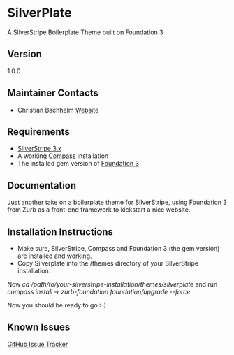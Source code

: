 SilverPlate
===========

A SilverStripe Boilerplate Theme built on Foundation 3



Version
-------
1.0.0 


Maintainer Contacts
-------------------
*  Christian Bachhelm 
   [Website](http://p7media.de)
   

Requirements
------------
* [SilverStripe 3.x](http://silverstripe.org)
* A working [Compass](http://compass-style.org/) installation
* The installed gem version of [Foundation 3](http://foundation.zurb.com/)


Documentation
-------------
Just another take on a boilerplate theme for SilverStripe,
using Foundation 3 from Zurb as a front-end framework to 
kickstart a nice website.


Installation Instructions
-------------------------
* Make sure, SilverStripe, Compass and Foundation 3 (the gem version) are installed and working.
* Copy Silverplate into the /themes directory of your SilverStripe installation.

Now *cd /path/to/your-silverstripe-installation/themes/silverplate* and run
*compass install -r zurb-foundation foundation/upgrade --force*

Now you should be ready to go :-)


Known Issues
------------
[GitHub Issue Tracker](https://github.com/p7media/silverplate/issues)

